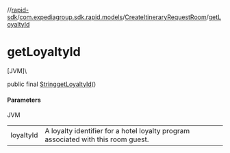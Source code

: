 //[rapid-sdk](../../../index.md)/[com.expediagroup.sdk.rapid.models](../index.md)/[CreateItineraryRequestRoom](index.md)/[getLoyaltyId](get-loyalty-id.md)

# getLoyaltyId

[JVM]\

public final [String](https://docs.oracle.com/javase/8/docs/api/java/lang/String.html)[getLoyaltyId](get-loyalty-id.md)()

#### Parameters

JVM

| | |
|---|---|
| loyaltyId | A loyalty identifier for a hotel loyalty program associated with this room guest. |

